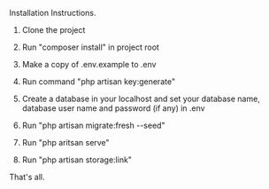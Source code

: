 Installation Instructions.


1. Clone the project

2. Run "composer install" in project root

3. Make a copy of .env.example to .env 

4. Run command "php artisan key:generate"

5. Create a database in your localhost and set your database name, database user name and password (if any) in .env

6. Run "php artisan migrate:fresh --seed"

7. Run "php aritsan serve"

8. Run "php artisan storage:link"

That's all.